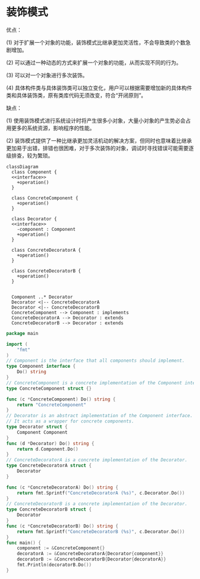 # 装饰模式

优点：

(1) 对于扩展一个对象的功能，装饰模式比继承更加灵活性，不会导致类的个数急剧增加。

(2) 可以通过一种动态的方式来扩展一个对象的功能，从而实现不同的行为。

(3) 可以对一个对象进行多次装饰。

(4) 具体构件类与具体装饰类可以独立变化，用户可以根据需要增加新的具体构件类和具体装饰类，原有类库代码无须改变，符合“开闭原则”。

缺点：

(1) 使用装饰模式进行系统设计时将产生很多小对象，大量小对象的产生势必会占用更多的系统资源，影响程序的性能。

(2) 装饰模式提供了一种比继承更加灵活机动的解决方案，但同时也意味着比继承更加易于出错，排错也很困难，对于多次装饰的对象，调试时寻找错误可能需要逐级排查，较为繁琐。



```mermaid
classDiagram
  class Component {
  <<interface>>
    +operation()
  }

  class ConcreteComponent {
    +operation()
  }

  class Decorator {
  <<interface>>
    -component : Component
    +operation()
  }

  class ConcreteDecoratorA {
    +operation()
  }

  class ConcreteDecoratorB {
    +operation()
  }

  
  Component ..* Decorator
  Decorator <|-- ConcreteDecoratorA
  Decorator <|-- ConcreteDecoratorB
  ConcreteComponent --> Component : implements
  ConcreteDecoratorA --> Decorator : extends
  ConcreteDecoratorB --> Decorator : extends

```



```go
package main

import (
	"fmt"
)
// Component is the interface that all components should implement.
type Component interface {
	Do() string
}
// ConcreteComponent is a concrete implementation of the Component interface.
type ConcreteComponent struct {}

func (c *ConcreteComponent) Do() string {
	return "ConcreteComponent"
}
// Decorator is an abstract implementation of the Component interface.
// It acts as a wrapper for concrete components.
type Decorator struct {
	Component Component
}
func (d *Decorator) Do() string {
	return d.Component.Do()
}
// ConcreteDecoratorA is a concrete implementation of the Decorator.
type ConcreteDecoratorA struct {
	Decorator
}

func (c *ConcreteDecoratorA) Do() string {
	return fmt.Sprintf("ConcreteDecoratorA (%s)", c.Decorator.Do())
}
// ConcreteDecoratorB is a concrete implementation of the Decorator.
type ConcreteDecoratorB struct {
	Decorator
}
func (c *ConcreteDecoratorB) Do() string {
	return fmt.Sprintf("ConcreteDecoratorB (%s)", c.Decorator.Do())
}
func main() {
	component := &ConcreteComponent{}
	decoratorA := &ConcreteDecoratorA{Decorator{component}}
	decoratorB := &ConcreteDecoratorB{Decorator{decoratorA}}
	fmt.Println(decoratorB.Do())
}

```

